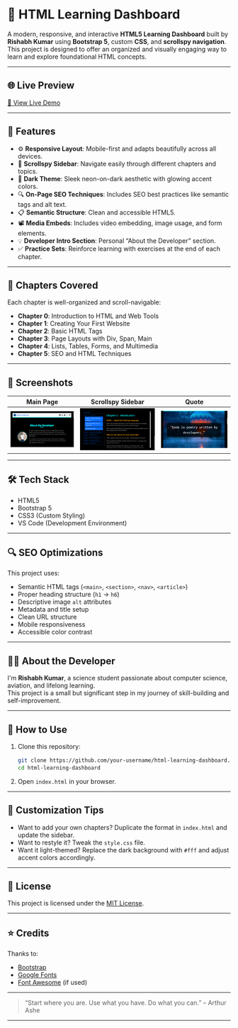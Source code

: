 # 🚀 HTML Learning Dashboard

A modern, responsive, and interactive **HTML5 Learning Dashboard** built by **Rishabh Kumar** using **Bootstrap 5**, custom **CSS**, and **scrollspy navigation**. This project is designed to offer an organized and visually engaging way to learn and explore foundational HTML concepts.

---

## 🌐 Live Preview

[🔗 View Live Demo](https://github.com/rishabhkumaar/html)

---

## 📂 Features

- ⚙️ **Responsive Layout**: Mobile-first and adapts beautifully across all devices.
- 📑 **Scrollspy Sidebar**: Navigate easily through different chapters and topics.
- 🖤 **Dark Theme**: Sleek neon-on-dark aesthetic with glowing accent colors.
- 🔍 **On-Page SEO Techniques**: Includes SEO best practices like semantic tags and alt text.
- 📋 **Semantic Structure**: Clean and accessible HTML5.
- 📽️ **Media Embeds**: Includes video embedding, image usage, and form elements.
- 💡 **Developer Intro Section**: Personal “About the Developer” section.
- ✅ **Practice Sets**: Reinforce learning with exercises at the end of each chapter.

---

## 🧠 Chapters Covered

Each chapter is well-organized and scroll-navigable:

- **Chapter 0**: Introduction to HTML and Web Tools
- **Chapter 1**: Creating Your First Website
- **Chapter 2**: Basic HTML Tags
- **Chapter 3**: Page Layouts with Div, Span, Main
- **Chapter 4**: Lists, Tables, Forms, and Multimedia
- **Chapter 5**: SEO and HTML Techniques

---

## 📸 Screenshots

| Main Page | Scrollspy Sidebar | Quote |
|----------|------------------|------------|
| ![main](resources/main.png) | ![sidebar](resources/sidebar.png) | ![quote](resources/quote.png) |

---

## 🛠️ Tech Stack

- HTML5
- Bootstrap 5
- CSS3 (Custom Styling)
- VS Code (Development Environment)

---

## 🔍 SEO Optimizations

This project uses:

- Semantic HTML tags (`<main>`, `<section>`, `<nav>`, `<article>`)
- Proper heading structure (`h1` → `h6`)
- Descriptive image `alt` attributes
- Metadata and title setup
- Clean URL structure
- Mobile responsiveness
- Accessible color contrast

---

## 🙋‍♂️ About the Developer

I'm **Rishabh Kumar**, a science student passionate about computer science, aviation, and lifelong learning.  
This project is a small but significant step in my journey of skill-building and self-improvement.

---

## 📌 How to Use

1. Clone this repository:
   ```bash
   git clone https://github.com/your-username/html-learning-dashboard.git
   cd html-learning-dashboard

2. Open `index.html` in your browser.

---

## 🔧 Customization Tips

* Want to add your own chapters? Duplicate the format in `index.html` and update the sidebar.
* Want to restyle it? Tweak the `style.css` file.
* Want it light-themed? Replace the dark background with `#fff` and adjust accent colors accordingly.

---

## 📄 License

This project is licensed under the [MIT License](LICENSE).

---

## ⭐️ Credits

Thanks to:

* [Bootstrap](https://getbootstrap.com/)
* [Google Fonts](https://fonts.google.com/)
* [Font Awesome](https://fontawesome.com/) (if used)

---

> “Start where you are. Use what you have. Do what you can.” – Arthur Ashe

---